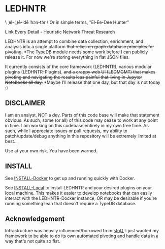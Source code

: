 # LEDHNTR

\\ ˌel-(ˌ)ē-ˈdē ˈhən-tər \\ Or in simple terms, "El-Ee-Dee Hunter"

Link Every Detail - Heuristic Network Threat Research

LEDHNTR is an attempt to combine data collection, enrichment, and analysis into
a single platform ~~that relies on graph database principles for pivoting.~~
*The TypeDB module needs some work before I can publicly release it. For now
we're storing everything in flat JSON files.

It currently consists of the core framework (LEDHNTR), various modular plugins
(LEDHNTR-Plugins), ~~and a crappy web UI (LEDMGMT) that makes pivoting and
navigating the results less painful that living in Jupyter Notebooks all day.~~ 
*Maybe I'll release that one day, but that day is not today :)

## DISCLAIMER

I am an analyst, NOT a dev. Parts of this code base will make that statement obvious.
As such, some (or all) of this code may cease to work at any point in time. I am
working on this codebase entirely in my own free time. As such, while I appreciate
issues or pull requests, my ability to patch/update/debug anything in this
repository will be extremely limited at best..

Use at your own risk. You have been warned.

## INSTALL

See [INSTALL-Docker](https://github.com/TheDr1ver/ledhntr-suite-public/blob/main/docs/INSTALL-Docker.md) to
get up and running quickly with Docker.

See [INSTALL-Local](https://github.com/TheDr1ver/ledhntr-suite-public/blob/main/docs/INSTALL-Local.md) to
install LEDHNTR and your desired plugins on your local machine. This makes it easier
to develop notebooks that can easily interact with the LEDHNTR-Docker instance, OR
may be desirable if you're running something lean that doesn't require a TypeDB database.

## Acknowledgement

Infrastructure was heavily influenced/borrowed from [stoQ](https://github.com/PUNCH-Cyber/stoq/),
I just wanted my framework to be able to do its own automated pivoting and handle
data in a way that's not quite so flat.
